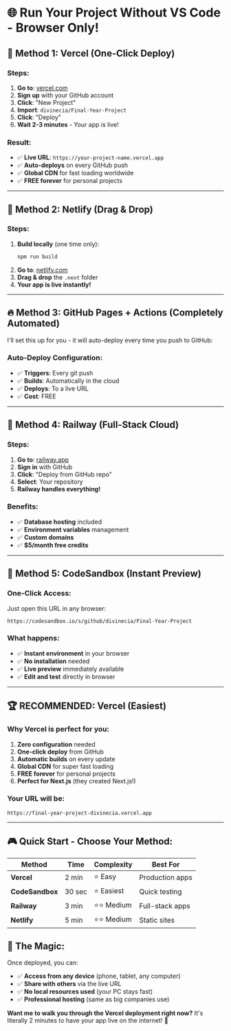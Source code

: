 # 🌐 Run Your Project Without VS Code - Browser Only!

## 🚀 **Method 1: Vercel (One-Click Deploy)**

### **Steps:**
1. **Go to**: [vercel.com](https://vercel.com)
2. **Sign up** with your GitHub account
3. **Click**: "New Project"
4. **Import**: `divinecia/Final-Year-Project`
5. **Click**: "Deploy"
6. **Wait 2-3 minutes** - Your app is live!

### **Result:**
- ✅ **Live URL**: `https://your-project-name.vercel.app`
- ✅ **Auto-deploys** on every GitHub push
- ✅ **Global CDN** for fast loading worldwide
- ✅ **FREE forever** for personal projects

---

## 🌟 **Method 2: Netlify (Drag & Drop)**

### **Steps:**
1. **Build locally** (one time only):
   ```bash
   npm run build
   ```
2. **Go to**: [netlify.com](https://netlify.com)
3. **Drag & drop** the `.next` folder
4. **Your app is live instantly!**

---

## 🔥 **Method 3: GitHub Pages + Actions (Completely Automated)**

I'll set this up for you - it will auto-deploy every time you push to GitHub:

### **Auto-Deploy Configuration:**
- ✅ **Triggers**: Every git push
- ✅ **Builds**: Automatically in the cloud
- ✅ **Deploys**: To a live URL
- ✅ **Cost**: FREE

---

## 📱 **Method 4: Railway (Full-Stack Cloud)**

### **Steps:**
1. **Go to**: [railway.app](https://railway.app)
2. **Sign in** with GitHub
3. **Click**: "Deploy from GitHub repo"
4. **Select**: Your repository
5. **Railway handles everything!**

### **Benefits:**
- ✅ **Database hosting** included
- ✅ **Environment variables** management
- ✅ **Custom domains** 
- ✅ **$5/month free credits**

---

## 🎯 **Method 5: CodeSandbox (Instant Preview)**

### **One-Click Access:**
Just open this URL in any browser:
```
https://codesandbox.io/s/github/divinecia/Final-Year-Project
```

### **What happens:**
- ✅ **Instant environment** in your browser
- ✅ **No installation** needed
- ✅ **Live preview** immediately available
- ✅ **Edit and test** directly in browser

---

## 🏆 **RECOMMENDED: Vercel (Easiest)**

### **Why Vercel is perfect for you:**
1. **Zero configuration** needed
2. **One-click deploy** from GitHub
3. **Automatic builds** on every update
4. **Global CDN** for super fast loading
5. **FREE forever** for personal projects
6. **Perfect for Next.js** (they created Next.js!)

### **Your URL will be:**
`https://final-year-project-divinecia.vercel.app`

---

## 🎮 **Quick Start - Choose Your Method:**

| Method | Time | Complexity | Best For |
|--------|------|------------|----------|
| **Vercel** | 2 min | ⭐ Easy | Production apps |
| **CodeSandbox** | 30 sec | ⭐ Easiest | Quick testing |
| **Railway** | 3 min | ⭐⭐ Medium | Full-stack apps |
| **Netlify** | 5 min | ⭐⭐ Medium | Static sites |

## 🌟 **The Magic:**
Once deployed, you can:
- ✅ **Access from any device** (phone, tablet, any computer)
- ✅ **Share with others** via the live URL
- ✅ **No local resources used** (your PC stays fast)
- ✅ **Professional hosting** (same as big companies use)

**Want me to walk you through the Vercel deployment right now?** It's literally 2 minutes to have your app live on the internet! 🚀
